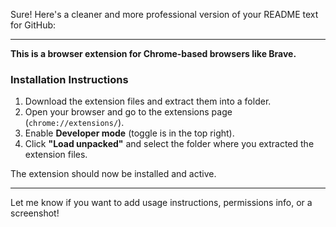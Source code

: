 Sure! Here's a cleaner and more professional version of your README text for GitHub:

---

**This is a browser extension for Chrome-based browsers like Brave.**

### Installation Instructions

1. Download the extension files and extract them into a folder.  
2. Open your browser and go to the extensions page (`chrome://extensions/`).  
3. Enable **Developer mode** (toggle is in the top right).  
4. Click **"Load unpacked"** and select the folder where you extracted the extension files.  

The extension should now be installed and active.

---

Let me know if you want to add usage instructions, permissions info, or a screenshot!
